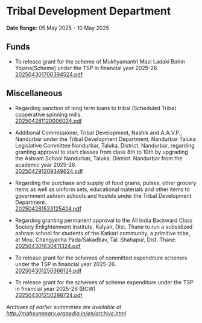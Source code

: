 # Tribal Development Department

**Date Range**: 05 May 2025 - 10 May 2025


## Funds
- To release grant for the scheme of Mukhyamantri Mazi Ladaki Bahin Yojana(Scheme) under the TSP in financial year 2025-26.\
  [202504301700394524.pdf](https://gr.maharashtra.gov.in/Site/Upload/Government%20Resolutions/English/202504301700394524.pdf)

## Miscellaneous
- Regarding sanction of long term loans to tribal (Scheduled Tribe) cooperative spinning mills.\
  [202504281120006024.pdf](https://gr.maharashtra.gov.in/Site/Upload/Government%20Resolutions/English/202504281120006024.pdf)

- Additional Commissioner, Tribal Development, Nashik and A.A.V.P., Nandurbar under the Tribal Development Department, Nandurbar Taluka Legislative Committee Nandurbar, Taluka. District. Nandurbar, regarding granting approval to start classes from class 8th to 10th by upgrading the Ashram School Nandurbar, Taluka. District. Nandurbar from the academic year 2025-26.\
  [202504291209349624.pdf](https://gr.maharashtra.gov.in/Site/Upload/Government%20Resolutions/English/202504291209349624.pdf)

- Regarding the purchase and supply of food grains, pulses, other grocery items as well as uniform sets, educational materials and other items to government ashram schools and hostels under the Tribal Development Department.\
  [202504281533125424.pdf](https://gr.maharashtra.gov.in/Site/Upload/Government%20Resolutions/English/202504281533125424.pdf)

- Regarding granting permanent approval to the All India Backward Class Society Enlightenment Institute, Kalyan, Dist. Thane to run a subsidized ashram school for students of the Katkari community, a primitive tribe, at Mou. Changyacha Pada/Sakadbav, Tal. Shahapur, Dist. Thane.\
  [202504301630411324.pdf](https://gr.maharashtra.gov.in/Site/Upload/Government%20Resolutions/English/202504301630411324....pdf)

- To release grant for the schemes of committed expenditure schemes under the TSP in financial year 2025-26.\
  [202504301250366124.pdf](https://gr.maharashtra.gov.in/Site/Upload/Government%20Resolutions/English/202504301250366124.pdf)

- To release grant for the schemes of scheme expenditure under the TSP in financial year 2025-26 (BCW)\
  [202504301250298724.pdf](https://gr.maharashtra.gov.in/Site/Upload/Government%20Resolutions/English/202504301250298724.pdf)


*Archives of earlier summaries are available at http://mahsummary.orgpedia.in/en/archive.html*